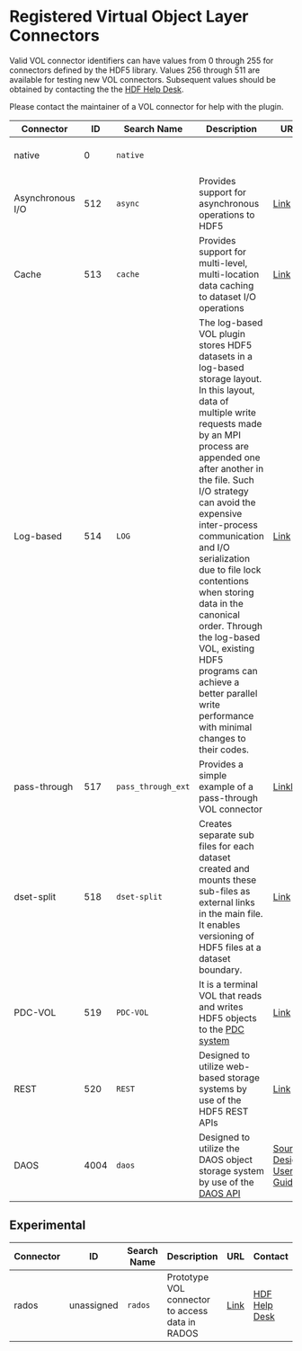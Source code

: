 # Registered Virtual Object Layer Connectors

Valid VOL connector identifiers can have values from 0 through 255 for connectors defined by the HDF5 library. Values 256 through 511 are available for testing new VOL connectors. Subsequent values should be obtained by contacting the the [HDF Help Desk](mailto:help@hdfgroup.org).

Please contact the maintainer of a VOL connector for help with the plugin.

| Connector | ID  | Search Name | Description | URL | Contact |
| ---       | --- | ---         | ---         | --- | ---     |
| native | 0 | `native` | |	| [HDF Help Desk](mailto:help@hdfgroup.org) |
| Asynchronous I/O | 512 |`async` | Provides support for asynchronous operations to HDF5 | [Link](https://github.com/hpc-io/vol-async) | [Suren Byna](mailto:sbyna@lbl.gov) |
| Cache | 513 | `cache` | Provides support for multi-level, multi-location data caching to dataset I/O operations | [Link](https://github.com/hpc-io/vol-cache) | [Suren Byna](mailto:sbyna@lbl.gov) |
| Log-based |	514 | `LOG` | The log-based VOL plugin stores HDF5 datasets in a log-based storage layout. In this layout, data of multiple write requests made by an MPI process are appended one after another in the file. Such I/O strategy can avoid the expensive inter-process communication and I/O serialization due to file lock contentions when storing data in the canonical order. Through the log-based VOL, existing HDF5 programs can achieve a better parallel write performance with minimal changes to their codes. | [Link](https://github.com/DataLib-ECP/vol-log-based/blob/master/README.md) | [Kai Yuan Hou](mailto:khl7265@ece.northwestern.edu) |
| pass-through | 517 | `pass_through_ext` | Provides a simple example of a pass-through VOL connector | [Linkl](https://github.com/hpc-io/vol-external-passthrough) | [Suren Byna](mailto:sbyna@lbl.gov) |
| dset-split | 518 | `dset-split` | Creates separate sub files for each dataset created and mounts these sub-files as external links in the main file. It enables versioning of HDF5 files at a dataset boundary. | [Link](https://github.com/hpc-io/vol-dset-split) | [Annmary Justine](mailto:annmary.roy@hpe.com) |
| PDC-VOL | 519 | `PDC-VOL` |	It is a terminal VOL that reads and writes HDF5 objects to the [PDC system](https://github.com/hpc-io/pdc) | [Link](https://github.com/hpc-io/vol-pdc) | [Houjun Tang](htang4@lbl.gov) |
| REST | 520 | `REST` | Designed to utilize web-based storage systems by use of the HDF5 REST APIs | [Link](https://github.com/HDFGroup/vol-rest)	| [Matthew Larson](mlarson@hdfgroup.org) |
| DAOS | 4004 | `daos` | Designed to utilize the DAOS object storage system by use of the [DAOS API](https://doi.org/10.1109/TPDS.2021.3097884) | [Source](https://github.com/HDFGroup/vol-daos), [Design](https://github.com/HDFGroup/vol-daos/blob/master/docs/design_doc.pdf), [User's Guide](https://github.com/HDFGroup/vol-daos/blob/master/docs/users_guide.pdf) | [HDF Help Desk](mailto:help@hdfgroup.org) |

## Experimental

| Connector | ID  | Search Name | Description | URL | Contact |
| ---       | --- | ---         | ---         | --- | ---     |
| rados |	unassigned |`rados`	| Prototype VOL connector to access data in RADOS | [Link](https://github.com/HDFGroup/vol-rados) | [HDF Help Desk](mailto:help@hdfgroup.org) |
